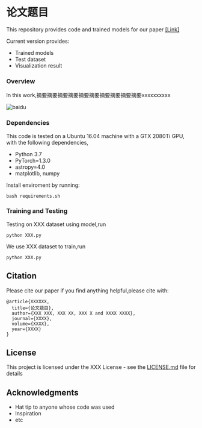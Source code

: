 # 论文题目

This repository provides code and trained models for our paper [[Link]](https://github.com/FengTaoAI/test/) <br>

Current version provides:  
* Trained models <br>
* Test dataset <br>
* Visualization result <br>

### Overview

In this work,摘要摘要摘要摘要摘要摘要摘要摘要摘要摘要xxxxxxxxxx

![baidu](https://github.com/Fonnn/test/blob/master/images/test_image1.png)

### Dependencies

This code is tested on a Ubuntu 16.04 machine with a GTX 2080Ti GPU, with the following dependencies,

* Python 3.7 <br>
* PyTorch=1.3.0 <br>
* astropy=4.0 <br>
* matplotlib, numpy <br>

Install enviroment by running:

```
bash requirements.sh
```

### Training and Testing

Testing on XXX dataset using model,run

```
python XXX.py
```

We use XXX dataset to train,run

```
python XXX.py
```

## Citation

Please cite our paper if you find anything helpful,please cite with:

```
@article{XXXXXX,
  title={论文题目},
  author={XXX XXX, XXX XX, XXX X and XXXX XXXX},
  journal={XXXX},
  volume={XXXX},
  year={XXXX}
}
```

## License

This project is licensed under the XXX License - see the [LICENSE.md](LICENSE.md) file for details

## Acknowledgments

* Hat tip to anyone whose code was used
* Inspiration
* etc
